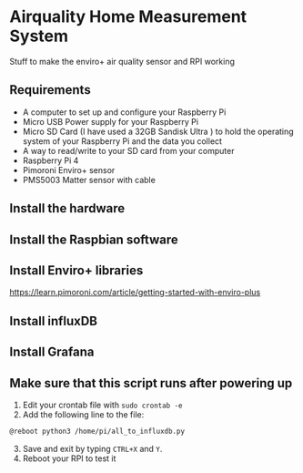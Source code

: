 # Airquality Home Measurement System
Stuff to make the enviro+ air quality sensor and RPI working

## Requirements
- A computer to set up and configure your Raspberry Pi
- Micro USB Power supply for your Raspberry Pi 
- Micro SD Card (I have used a 32GB Sandisk Ultra ) to hold the operating system of your Raspberry Pi and the data you collect
- A way to read/write to your SD card from your computer
- Raspberry Pi 4
- Pimoroni Enviro+ sensor
- PMS5003 Matter sensor with cable 

## Install the hardware

## Install the Raspbian software

## Install Enviro+ libraries
https://learn.pimoroni.com/article/getting-started-with-enviro-plus

## Install influxDB

## Install Grafana

## Make sure that this script runs after powering up
1. Edit your crontab file with `sudo crontab -e`
2. Add the following line to the file:

```bash
@reboot python3 /home/pi/all_to_influxdb.py
```

3. Save and exit by typing `CTRL+X` and `Y`. 
4. Reboot your RPI to test it